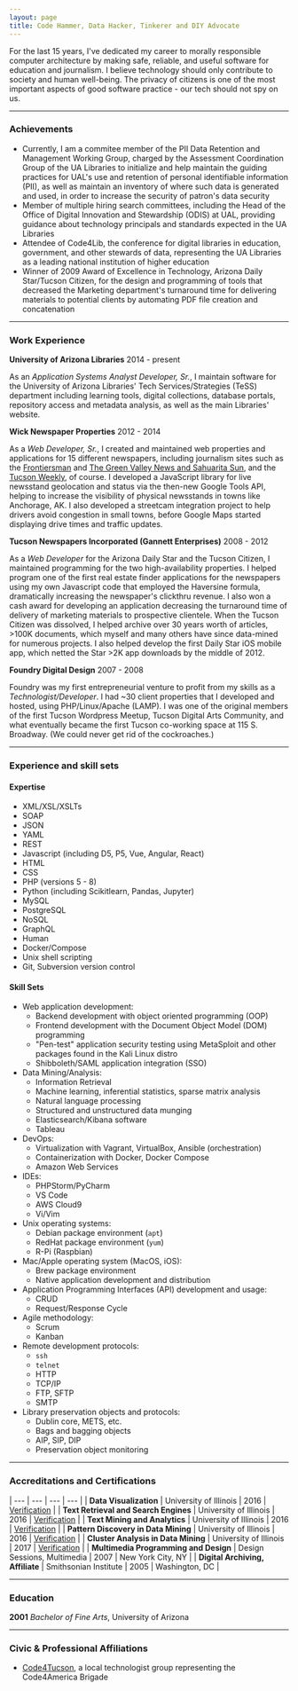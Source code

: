 ```yaml
---
layout: page
title: Code Hammer, Data Hacker, Tinkerer and DIY Advocate
---
```


For the last 15 years, I've dedicated my career to morally responsible computer architecture by making safe, reliable, and useful software for education and journalism. I believe technology should only contribute to society and human well-being. The privacy of citizens is one of the most important aspects of good software practice - our tech should not spy on us.

---

### Achievements

- Currently, I am a commitee member of the PII Data Retention and Management Working Group, charged by the Assessment Coordination Group of the UA Libraries to initialize and help maintain the guiding practices for UAL's use and retention of personal identifiable information (PII), as well as maintain an inventory of where such data is generated and used, in order to increase the security of patron's data security
- Member of multiple hiring search committees, including the Head of the Office of Digital Innovation and Stewardship (ODIS) at UAL, providing guidance about technology principals and standards expected in the UA Libraries
- Attendee of Code4Lib, the conference for digital libraries in education, government, and other stewards of data, representing the UA Libraries as a leading national institution of higher education
- Winner of 2009 Award of Excellence in Technology, Arizona Daily Star/Tucson Citizen, for the design and programming of tools that decreased the Marketing department's turnaround time for delivering materials to potential clients by automating PDF file creation and concatenation

---

### Work Experience

**University of Arizona Libraries**
2014 - present

As an _Application Systems Analyst Developer, Sr._, I maintain software for the University of Arizona Libraries' Tech Services/Strategies (TeSS) department including learning tools, digital collections, database portals, repository access and metadata analysis, as well as the main Libraries' website. 

**Wick Newspaper Properties**
2012 - 2014

As a _Web Developer, Sr._, I created and maintained web properties and applications for 15 different newspapers, including journalism sites such as the [Frontiersman](https://www.frontiersman.com/) and [The Green Valley News and Sahuarita Sun](https://www.gvnews.com/), and the [Tucson Weekly](https://www.tucsonweekly.com/), of course. I developed a JavaScript library for live newsstand geolocation and status via the then-new Google Tools API, helping to increase the visibility of physical newsstands in towns like Anchorage, AK. I also developed a streetcam integration project to help drivers avoid congestion in small towns, before Google Maps started displaying drive times and traffic updates.

**Tucson Newspapers Incorporated (Gannett Enterprises)**
2008 - 2012

As a _Web Developer_ for the Arizona Daily Star and the Tucson Citizen, I maintained programming for the two high-availability properties. I helped program one of the first real estate finder applications for the newspapers using my own Javascript code that employed the Haversine formula, dramatically increasing the newspaper's clickthru revenue. I also won a cash award for developing an application decreasing the turnaround time of delivery of marketing materials to prospective clientele. When the Tucson Citizen was dissolved, I helped archive over 30 years worth of articles, >100K documents, which myself and many others have since data-mined for numerous projects. I also helped develop the first Daily Star iOS mobile app, which netted the Star >2K app downloads by the middle of 2012.

**Foundry Digital Design**
2007 - 2008

Foundry was my first entrepreneurial venture to profit from my skills as a _Technologist/Developer_. I had ~30 client properties that I developed and hosted, using PHP/Linux/Apache (LAMP). I was one of the original members of the first Tucson Wordpress Meetup, Tucson Digital Arts Community, and what eventually became the first Tucson co-working space at 115 S. Broadway. (We could never get rid of the cockroaches.)

---

### Experience and skill sets

#### Expertise

- XML/XSL/XSLTs
- SOAP
- JSON
- YAML
- REST
- Javascript (including D5, P5, Vue, Angular, React)
- HTML
- CSS
- PHP (versions 5 - 8)
- Python (including Scikitlearn, Pandas, Jupyter)
- MySQL
- PostgreSQL
- NoSQL
- GraphQL
- Human
- Docker/Compose
- Unix shell scripting
- Git, Subversion version control

#### Skill Sets

* Web application development:
	- Backend development with object oriented programming (OOP)
	- Frontend development with the Document Object Model (DOM) programming
	- "Pen-test" application security testing using MetaSploit and other packages found in the Kali Linux distro
	- Shibboleth/SAML application integration (SSO)
* Data Mining/Analysis:
	- Information Retrieval
	- Machine learning, inferential statistics, sparse matrix analysis
	- Natural language processing
	- Structured and unstructured data munging
	- Elasticsearch/Kibana software
	- Tableau
* DevOps:
	- Virtualization with Vagrant, VirtualBox, Ansible (orchestration)
	- Containerization with Docker, Docker Compose
	- Amazon Web Services
* IDEs:
	- PHPStorm/PyCharm
	- VS Code
	- AWS Cloud9
	- Vi/Vim
* Unix operating systems:
	- Debian package environment (`apt`)
	- RedHat package environment (`yum`)
	- R-Pi (Raspbian)
* Mac/Apple operating system (MacOS, iOS):
	- Brew package environment
	- Native application development and distribution
* Application Programming Interfaces (API) development and usage:
	- CRUD
	- Request/Response Cycle
* Agile methodology:
	- Scrum
	- Kanban
* Remote development protocols:
	- `ssh`
	- `telnet`
	- HTTP
	- TCP/IP
	- FTP, SFTP
	- SMTP
* Library preservation objects and protocols:
	- Dublin core, METS, etc.
	- Bags and bagging objects
	- AIP, SIP, DIP
	- Preservation object monitoring

---

### Accreditations and Certifications

| --- | --- | --- | --- |
| **Data Visualization** | University of Illinois | 2016 | [Verification](https://www.coursera.org/account/accomplishments/verify/PJDG8NKUZFXA) |
| **Text Retrieval and Search Engines** | University of Illinois | 2016 | [Verification](https://www.coursera.org/account/accomplishments/verify/GYTHP3ZB46BQ) |
| **Text Mining and Analytics** | University of Illinois | 2016 | [Verification](https://www.coursera.org/account/accomplishments/verify/XHNFBFX4PWR8) |
| **Pattern Discovery in Data Mining** | University of Illinois | 2016 | [Verification](https://www.coursera.org/account/accomplishments/verify/8LECPEEF7QG4) |
| **Cluster Analysis in Data Mining** | University of Illinois | 2017 | [Verification](https://www.coursera.org/account/accomplishments/verify/A58TG4HZ4Z39) |
| **Multimedia Programming and Design** | Design Sessions, Multimedia | 2007 | New York City, NY |
| **Digital Archiving, Affiliate** | Smithsonian Institute | 2005 | Washington, DC |

---

### Education

**2001** _Bachelor of Fine Arts_, University of Arizona

---

### Civic & Professional Affiliations

* [Code4Tucson](https://codefortucson.org), a local technologist group representing the Code4America Brigade
